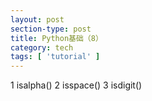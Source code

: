 ```yaml
---
layout: post
section-type: post
title: Python基础（8）
category: tech
tags: [ 'tutorial' ]
---
```

1 isalpha()
2 isspace()
3 isdigit()

